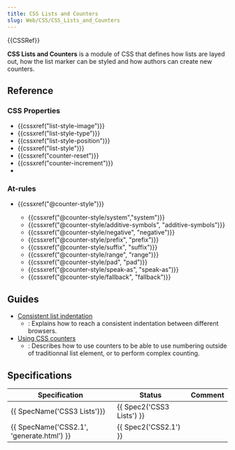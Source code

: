 ```yaml
---
title: CSS Lists and Counters
slug: Web/CSS/CSS_Lists_and_Counters
---
```


{{CSSRef}}

**CSS Lists and Counters** is a module of CSS that defines how lists are layed out, how the list marker can be styled and how authors can create new counters.

## Reference

### CSS Properties

- {{cssxref("list-style-image")}}
- {{cssxref("list-style-type")}}
- {{cssxref("list-style-position")}}
- {{cssxref("list-style")}}
- {{cssxref("counter-reset")}}
- {{cssxref("counter-increment")}}
-

### At-rules

- {{cssxref("@counter-style")}}

  - {{cssxref("@counter-style/system","system")}}
  - {{cssxref("@counter-style/additive-symbols", "additive-symbols")}}
  - {{cssxref("@counter-style/negative", "negative")}}
  - {{cssxref("@counter-style/prefix", "prefix")}}
  - {{cssxref("@counter-style/suffix", "suffix")}}
  - {{cssxref("@counter-style/range", "range")}}
  - {{cssxref("@counter-style/pad", "pad")}}
  - {{cssxref("@counter-style/speak-as", "speak-as")}}
  - {{cssxref("@counter-style/fallback", "fallback")}}

## Guides

- [Consistent list indentation](/pt-BR/docs/Web/CSS/CSS_Lists_and_Counters/Consistent_list_indentation)
  - : Explains how to reach a consistent indentation between different browsers.
- [Using CSS counters](/pt-BR/docs/Web/CSS/CSS_Lists_and_Counters/Using_CSS_counters)
  - : Describes how to use counters to be able to use numbering outside of traditionnal list element, or to perform complex counting.

## Specifications

| Specification                                            | Status                           | Comment |
| -------------------------------------------------------- | -------------------------------- | ------- |
| {{ SpecName('CSS3 Lists')}}                     | {{ Spec2('CSS3 Lists') }} |         |
| {{ SpecName('CSS2.1', 'generate.html') }} | {{ Spec2('CSS2.1') }}     |         |
